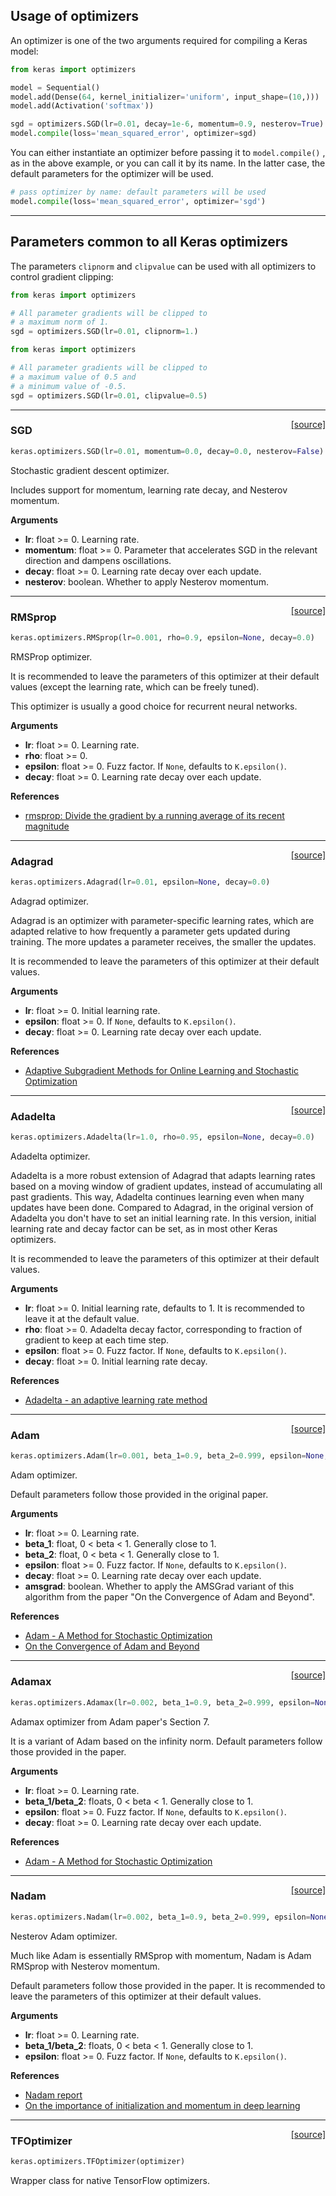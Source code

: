 
## Usage of optimizers

An optimizer is one of the two arguments required for compiling a Keras model:

```python
from keras import optimizers

model = Sequential()
model.add(Dense(64, kernel_initializer='uniform', input_shape=(10,)))
model.add(Activation('softmax'))

sgd = optimizers.SGD(lr=0.01, decay=1e-6, momentum=0.9, nesterov=True)
model.compile(loss='mean_squared_error', optimizer=sgd)
```

You can either instantiate an optimizer before passing it to `model.compile()` , as in the above example, or you can call it by its name. In the latter case, the default parameters for the optimizer will be used.

```python
# pass optimizer by name: default parameters will be used
model.compile(loss='mean_squared_error', optimizer='sgd')
```

---

## Parameters common to all Keras optimizers

The parameters `clipnorm` and `clipvalue` can be used with all optimizers to control gradient clipping:

```python
from keras import optimizers

# All parameter gradients will be clipped to
# a maximum norm of 1.
sgd = optimizers.SGD(lr=0.01, clipnorm=1.)
```

```python
from keras import optimizers

# All parameter gradients will be clipped to
# a maximum value of 0.5 and
# a minimum value of -0.5.
sgd = optimizers.SGD(lr=0.01, clipvalue=0.5)
```

---

<span style="float:right;">[[source]](https://github.com/keras-team/keras/blob/master/keras/optimizers.py#L157)</span>
### SGD

```python
keras.optimizers.SGD(lr=0.01, momentum=0.0, decay=0.0, nesterov=False)
```

Stochastic gradient descent optimizer.

Includes support for momentum,
learning rate decay, and Nesterov momentum.

__Arguments__

- __lr__: float >= 0. Learning rate.
- __momentum__: float >= 0. Parameter that accelerates SGD
    in the relevant direction and dampens oscillations.
- __decay__: float >= 0. Learning rate decay over each update.
- __nesterov__: boolean. Whether to apply Nesterov momentum.

----

<span style="float:right;">[[source]](https://github.com/keras-team/keras/blob/master/keras/optimizers.py#L220)</span>
### RMSprop

```python
keras.optimizers.RMSprop(lr=0.001, rho=0.9, epsilon=None, decay=0.0)
```

RMSProp optimizer.

It is recommended to leave the parameters of this optimizer
at their default values
(except the learning rate, which can be freely tuned).

This optimizer is usually a good choice for recurrent
neural networks.

__Arguments__

- __lr__: float >= 0. Learning rate.
- __rho__: float >= 0.
- __epsilon__: float >= 0. Fuzz factor. If `None`, defaults to `K.epsilon()`.
- __decay__: float >= 0. Learning rate decay over each update.

__References__

- [rmsprop: Divide the gradient by a running average of its recent magnitude](http://www.cs.toronto.edu/~tijmen/csc321/slides/lecture_slides_lec6.pdf)

----

<span style="float:right;">[[source]](https://github.com/keras-team/keras/blob/master/keras/optimizers.py#L287)</span>
### Adagrad

```python
keras.optimizers.Adagrad(lr=0.01, epsilon=None, decay=0.0)
```

Adagrad optimizer.

Adagrad is an optimizer with parameter-specific learning rates,
which are adapted relative to how frequently a parameter gets
updated during training. The more updates a parameter receives,
the smaller the updates.

It is recommended to leave the parameters of this optimizer
at their default values.

__Arguments__

- __lr__: float >= 0. Initial learning rate.
- __epsilon__: float >= 0. If `None`, defaults to `K.epsilon()`.
- __decay__: float >= 0. Learning rate decay over each update.

__References__

- [Adaptive Subgradient Methods for Online Learning and Stochastic Optimization](http://www.jmlr.org/papers/volume12/duchi11a/duchi11a.pdf)

----

<span style="float:right;">[[source]](https://github.com/keras-team/keras/blob/master/keras/optimizers.py#L351)</span>
### Adadelta

```python
keras.optimizers.Adadelta(lr=1.0, rho=0.95, epsilon=None, decay=0.0)
```

Adadelta optimizer.

Adadelta is a more robust extension of Adagrad
that adapts learning rates based on a moving window of gradient updates,
instead of accumulating all past gradients. This way, Adadelta continues
learning even when many updates have been done. Compared to Adagrad, in the
original version of Adadelta you don't have to set an initial learning
rate. In this version, initial learning rate and decay factor can
be set, as in most other Keras optimizers.

It is recommended to leave the parameters of this optimizer
at their default values.

__Arguments__

- __lr__: float >= 0. Initial learning rate, defaults to 1.
    It is recommended to leave it at the default value.
- __rho__: float >= 0. Adadelta decay factor, corresponding to fraction of
    gradient to keep at each time step.
- __epsilon__: float >= 0. Fuzz factor. If `None`, defaults to `K.epsilon()`.
- __decay__: float >= 0. Initial learning rate decay.

__References__

- [Adadelta - an adaptive learning rate method](http://arxiv.org/abs/1212.5701)

----

<span style="float:right;">[[source]](https://github.com/keras-team/keras/blob/master/keras/optimizers.py#L433)</span>
### Adam

```python
keras.optimizers.Adam(lr=0.001, beta_1=0.9, beta_2=0.999, epsilon=None, decay=0.0, amsgrad=False)
```

Adam optimizer.

Default parameters follow those provided in the original paper.

__Arguments__

- __lr__: float >= 0. Learning rate.
- __beta_1__: float, 0 < beta < 1. Generally close to 1.
- __beta_2__: float, 0 < beta < 1. Generally close to 1.
- __epsilon__: float >= 0. Fuzz factor. If `None`, defaults to `K.epsilon()`.
- __decay__: float >= 0. Learning rate decay over each update.
- __amsgrad__: boolean. Whether to apply the AMSGrad variant of this
    algorithm from the paper "On the Convergence of Adam and
    Beyond".

__References__

- [Adam - A Method for Stochastic Optimization](http://arxiv.org/abs/1412.6980v8)
- [On the Convergence of Adam and Beyond](https://openreview.net/forum?id=ryQu7f-RZ)

----

<span style="float:right;">[[source]](https://github.com/keras-team/keras/blob/master/keras/optimizers.py#L522)</span>
### Adamax

```python
keras.optimizers.Adamax(lr=0.002, beta_1=0.9, beta_2=0.999, epsilon=None, decay=0.0)
```

Adamax optimizer from Adam paper's Section 7.

It is a variant of Adam based on the infinity norm.
Default parameters follow those provided in the paper.

__Arguments__

- __lr__: float >= 0. Learning rate.
- __beta_1/beta_2__: floats, 0 < beta < 1. Generally close to 1.
- __epsilon__: float >= 0. Fuzz factor. If `None`, defaults to `K.epsilon()`.
- __decay__: float >= 0. Learning rate decay over each update.

__References__

- [Adam - A Method for Stochastic Optimization](http://arxiv.org/abs/1412.6980v8)

----

<span style="float:right;">[[source]](https://github.com/keras-team/keras/blob/master/keras/optimizers.py#L599)</span>
### Nadam

```python
keras.optimizers.Nadam(lr=0.002, beta_1=0.9, beta_2=0.999, epsilon=None, schedule_decay=0.004)
```

Nesterov Adam optimizer.

Much like Adam is essentially RMSprop with momentum,
Nadam is Adam RMSprop with Nesterov momentum.

Default parameters follow those provided in the paper.
It is recommended to leave the parameters of this optimizer
at their default values.

__Arguments__

- __lr__: float >= 0. Learning rate.
- __beta_1/beta_2__: floats, 0 < beta < 1. Generally close to 1.
- __epsilon__: float >= 0. Fuzz factor. If `None`, defaults to `K.epsilon()`.

__References__

- [Nadam report](http://cs229.stanford.edu/proj2015/054_report.pdf)
- [On the importance of initialization and momentum in deep learning](http://www.cs.toronto.edu/~fritz/absps/momentum.pdf)

----

<span style="float:right;">[[source]](https://github.com/keras-team/keras/blob/master/keras/optimizers.py#L687)</span>
### TFOptimizer

```python
keras.optimizers.TFOptimizer(optimizer)
```

Wrapper class for native TensorFlow optimizers.


